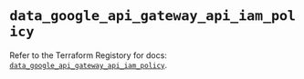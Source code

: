 # `data_google_api_gateway_api_iam_policy`

Refer to the Terraform Registory for docs: [`data_google_api_gateway_api_iam_policy`](https://registry.terraform.io/providers/hashicorp/google-beta/4.73.1/docs/data-sources/google_api_gateway_api_iam_policy).
